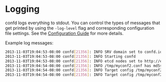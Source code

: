 # Logging

confd logs everything to stdout. You can control the types of messages that get printed by using the `-log-level` flag and corresponding configuration file settings. See the [Configuration Guide](configuration-guide.md) for more details.

Example log messages:

```Bash
2013-11-03T19:04:53-08:00 confd[21356]: INFO SRV domain set to confd.io
2013-11-03T19:04:53-08:00 confd[21356]: INFO Starting confd
2013-11-03T19:04:53-08:00 confd[21356]: INFO etcd nodes set to http://etcd0.confd.io:4001, http://etcd1.confd.io:4001
2013-11-03T19:04:54-08:00 confd[21356]: INFO /tmp/myconf2.conf has md5sum ae5c061f41de8895b6ef70803de9a455 should be 50d4ce679e1cf13e10cd9de90d258996
2013-11-03T19:04:54-08:00 confd[21356]: INFO Target config /tmp/myconf2.conf out of sync
2013-11-03T19:04:54-08:00 confd[21356]: INFO Target config /tmp/myconf2.conf has been updated
```
